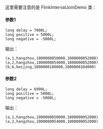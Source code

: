 这里需要注意的是 FlinkIntervalJoinDemo 类：
#### 参数1
```
long delay = 7000L;
long positive = 5000L;
long negative = -5000L;
```
输出：
```
(a,1,hangzhou,1000000050000,1000000052000)
(a,2,hangzhou,1000000054000,1000000052000)
(b,6,beijing,1000000108000,1000000104000)
```

#### 参数2
```
long delay = 6999L;
long positive = 5000L;
long negative = -5000L;
```
输出：
```
(a,1,hangzhou,1000000050000,1000000052000)
(a,2,hangzhou,1000000054000,1000000052000)
```